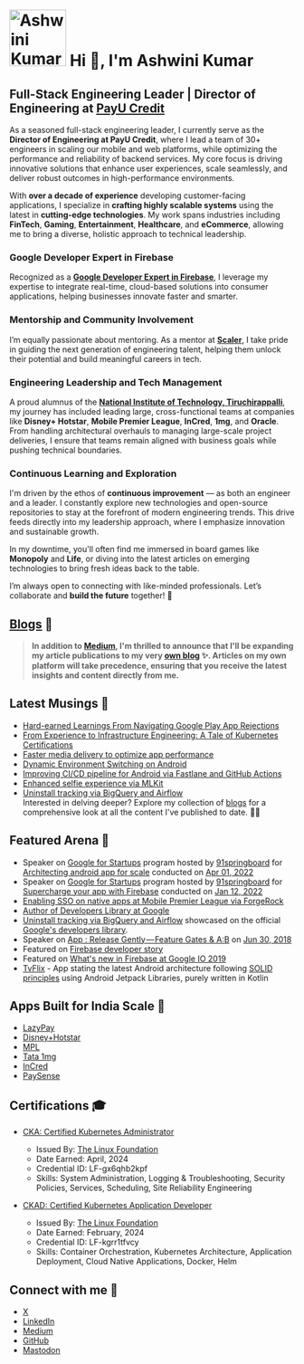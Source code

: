 # <img src="https://github.com/reactivedroid.png" width="100px;" height="100px;" alt="Ashwini Kumar" /> Hi 👋,  I'm Ashwini Kumar
## Full-Stack Engineering Leader | Director of Engineering at [PayU Credit](https://www.lazypay.in/)

As a seasoned full-stack engineering leader, I currently serve as the **Director of Engineering at PayU Credit**, where I lead a team of 30+ engineers in scaling our mobile and web platforms, while optimizing the performance and reliability of backend services. My core focus is driving innovative solutions that enhance user experiences, scale seamlessly, and deliver robust outcomes in high-performance environments.

With **over a decade of experience** developing customer-facing applications, I specialize in **crafting highly scalable systems** using the latest in **cutting-edge technologies**. My work spans industries including **FinTech**, **Gaming**, **Entertainment**, **Healthcare**, and **eCommerce**, allowing me to bring a diverse, holistic approach to technical leadership.

### **Google Developer Expert in Firebase**
Recognized as a **[Google Developer Expert in Firebase](https://developers.google.com/community/experts/directory?text=Ashwini%20Kumar)**, I leverage my expertise to integrate real-time, cloud-based solutions into consumer applications, helping businesses innovate faster and smarter.

### **Mentorship and Community Involvement**
I’m equally passionate about mentoring. As a mentor at **[Scaler](https://www.scaler.com/)**, I take pride in guiding the next generation of engineering talent, helping them unlock their potential and build meaningful careers in tech.

### **Engineering Leadership and Tech Management**
A proud alumnus of the **[National Institute of Technology, Tiruchirappalli](https://www.nitt.edu/)**, my journey has included leading large, cross-functional teams at companies like **Disney+ Hotstar**, **Mobile Premier League**, **InCred**, **1mg**, and **Oracle**. From handling architectural overhauls to managing large-scale project deliveries, I ensure that teams remain aligned with business goals while pushing technical boundaries.

### **Continuous Learning and Exploration**
I'm driven by the ethos of **continuous improvement** — as both an engineer and a leader. I constantly explore new technologies and open-source repositories to stay at the forefront of modern engineering trends. This drive feeds directly into my leadership approach, where I emphasize innovation and sustainable growth.

In my downtime, you'll often find me immersed in board games like **Monopoly** and **Life**, or diving into the latest articles on emerging technologies to bring fresh ideas back to the table. 

I’m always open to connecting with like-minded professionals. Let’s collaborate and **build the future** together! 🚀

## [Blogs](https://blogs.reactivedroid.com/) 📓

> **In addition to [Medium](https://medium.com/@reactivedroid), I'm thrilled to announce that I'll be expanding my article publications to my very [own blog](https://blogs.reactivedroid.com/) ✨. Articles on my own platform will take precedence, ensuring that you receive the latest insights and content directly from me.**

## Latest Musings 📝

* [Hard-earned Learnings From Navigating Google Play App Rejections](https://blogs.reactivedroid.com/hard-earned-learnings-from-navigating-google-play-app-rejections) 
* [From Experience to Infrastructure Engineering: A Tale of Kubernetes Certifications](https://blogs.reactivedroid.com/from-experience-to-infrastructure-engineering-a-tale-of-kubernetes-certifications)
* [Faster media delivery to optimize app performance](https://blogs.reactivedroid.com/faster-media-delivery-to-optimize-app-performance-e09ce96c9757)
* [Dynamic Environment Switching on Android](https://blogs.reactivedroid.com/dynamic-environment-switching-on-android-2048567e59c7)
* [Improving CI/CD pipeline for Android via Fastlane and GitHub Actions](https://blogs.reactivedroid.com/improving-ci-cd-pipeline-for-android-via-fastlane-and-github-actions-a635162d2c53)
* [Enhanced selfie experience via MLKit](https://blogs.reactivedroid.com/enhanced-selfie-experience-via-mlkit-ffc52017045b)
* [Uninstall tracking via BigQuery and Airflow](https://blogs.reactivedroid.com/uninstall-tracking-via-bigquery-and-airflow-40eb33d8bedc)                            
Interested in delving deeper? Explore my collection of [blogs](https://blogs.reactivedroid.com/) for a comprehensive look at all the content I've published to date. 🏃‍♂️

## Featured Arena 💫

* Speaker on [Google for Startups](https://startup.google.com/) program hosted by [91springboard](https://www.91springboard.com/) for [Architecting android app for scale](https://speakerdeck.com/reactivedroid/architecting-android-app-for-scale) conducted on [Apr 01, 2022](https://www.meetup.com/91springboardDelhi/events/284796996/)
* Speaker on [Google for Startups](https://startup.google.com/) program hosted by [91springboard](https://www.91springboard.com/) for [Supercharge your app with Firebase](https://speakerdeck.com/reactivedroid/supercharge-your-app-with-firebase) conducted on [Jan 12, 2022](https://www.meetup.com/91springboardDelhi/events/283115481/)
* [Enabling SSO on native apps at Mobile Premier League via ForgeRock](https://www.forgerock.com/blog/mobile-premier-league-implements-forgerock-support-growth-85-million-customers-worldwide-and-0)
* [Author of Developers Library at Google](https://devlibrary.withgoogle.com/authors/reactivedroid)
* [Uninstall tracking via BigQuery and Airflow](https://medium.com/incred-tech-blog/uninstall-tracking-via-bigquery-and-airflow-40eb33d8bedc) showcased on the official [Google's developers library](https://devlibrary.withgoogle.com/products/firebase).  
* Speaker on [App : Release Gently — Feature Gates & A:B](https://speakerdeck.com/reactivedroid/b) on [Jun 30, 2018](https://www.meetup.com/blrdroid/events/251716069/)
* Featured on [Firebase developer story](https://www.youtube.com/watch?v=LZUlPUsmd_w)
* Featured on [What's new in Firebase at Google IO 2019](https://www.youtube.com/watch?v=x8qTEMkZCPs)
* [TvFlix](https://github.com/reactivedroid/TvFlix) - App stating the latest Android architecture following [SOLID principles](https://en.wikipedia.org/wiki/SOLID) using Android Jetpack Libraries, purely written in Kotlin

## Apps Built for India Scale 🚀

* [LazyPay](https://play.google.com/store/apps/details?id=com.citrus.citruspay)
* [Disney+Hotstar](https://play.google.com/store/apps/details?id=in.startv.hotstar)
* [MPL](https://www.mpl.live/)
* [Tata 1mg](https://play.google.com/store/apps/details?id=com.aranoah.healthkart.plus)
* [InCred](https://play.google.com/store/apps/details?id=com.incred.customer)
* [PaySense](https://play.google.com/store/apps/details?id=com.gopaysense.android.boost)

## Certifications 🎓

* [CKA: Certified Kubernetes Administrator](https://www.credly.com/badges/0b64e3b5-4948-4a6b-bb08-c88cbfc06adf)
   * Issued By: [The Linux Foundation](https://www.linuxfoundation.org/)
   * Date Earned: April, 2024
   * Credential ID: LF-gx6qhb2kpf
   * Skills: System Administration, Logging & Troubleshooting, Security Policies, Services, Scheduling, Site Reliability Engineering
     
* [CKAD: Certified Kubernetes Application Developer](https://www.credly.com/badges/58549c27-9e4d-49ba-8847-2667947d7df2)
   * Issued By: [The Linux Foundation](https://www.linuxfoundation.org/)
   * Date Earned: February, 2024
   * Credential ID: LF-kgrr1tfvcy
   * Skills: Container Orchestration, Kubernetes Architecture, Application Deployment, Cloud Native Applications, Docker, Helm

## Connect with me 🤝

* [X](https://twitter.com/reactivedroid)
* [LinkedIn](https://www.linkedin.com/in/reactivedroid/)
* [Medium](https://medium.com/@reactivedroid)
* [GitHub](https://github.com/reactivedroid)
* <a rel="me" href="https://hachyderm.io/@reactivedroid">Mastodon</a>
